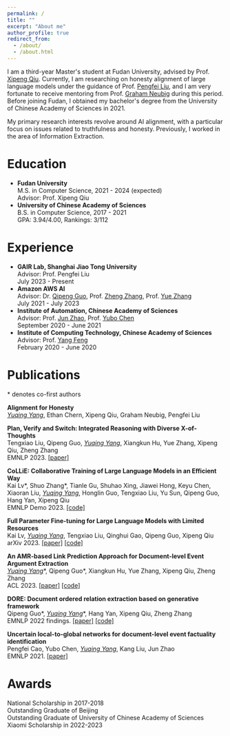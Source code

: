 ```yaml
---
permalink: /
title: ""
excerpt: "About me"
author_profile: true
redirect_from: 
  - /about/
  - /about.html
---
```


<!-- ## About Me -->
I am a third-year Master's student at Fudan University, advised by Prof. [Xipeng Qiu](https://xpqiu.github.io/). Currently, I am researching on honesty alignment of large language models under the guidance of Prof. [Pengfei Liu](https://plms.ai/people/index.html), and I am very fortunate to receive mentoring from Prof. [Graham Neubig](https://www.phontron.com/) during this period. Before joining Fudan, I obtained my bachelor's degree from the University of Chinese Academy of Sciences in 2021.

My primary research interests revolve around AI alignment, with a particular focus on issues related to truthfulness and honesty. Previously, I worked in the area of Information Extraction.

# Education
- **Fudan University**  
  M.S. in Computer Science, 2021 - 2024 (expected)  
  Advisor: Prof. Xipeng Qiu  
- **University of Chinese Academy of Sciences**  
  B.S. in Computer Science, 2017 - 2021  
  GPA: 3.94/4.00, Rankings: 3/112  

# Experience
- **GAIR Lab, Shanghai Jiao Tong University**  
  Advisor: Prof. Pengfei Liu  
  July 2023 - Present
- **Amazon AWS AI**  
  Advisor: Dr. [Qipeng Guo](https://scholar.google.com/citations?user=k3mPGKgAAAAJ&hl=en), Prof. [Zheng Zhang](https://scholar.google.com/citations?user=k0KiE4wAAAAJ&hl=en), Prof. [Yue Zhang](https://frcchang.github.io/)  
  July 2021 - July 2023  
- **Institute of Automation, Chinese Academy of Sciences**  
  Advisor: Prof. [Jun Zhao](http://nlpr-web.ia.ac.cn/cip/english/~junzhao/index.html), Prof. [Yubo Chen](http://www.nlpr.ia.ac.cn/cip/yubochen/index.html)  
  September 2020 - June 2021  
- **Institute of Computing Technology, Chinese Academy of Sciences**  
  Advisor: Prof. [Yang Feng](https://people.ucas.edu.cn/~yangfeng?language=en)  
  February 2020 - June 2020  

# Publications
\* denotes co-first authors
<!-- $^\dagger$ denotes corresponding author/main advisor -->

**Alignment for Honesty**  
*<ins>Yuqing Yang</ins>*, Ethan Chern, Xipeng Qiu, Graham Neubig, Pengfei Liu

**Plan, Verify and Switch: Integrated Reasoning with Diverse X-of-Thoughts**  
Tengxiao Liu, Qipeng Guo, *<ins>Yuqing Yang</ins>*, Xiangkun Hu, Yue Zhang, Xipeng Qiu, Zheng Zhang  
EMNLP 2023. [[paper]](https://arxiv.org/abs/2310.14628)

**CoLLiE: Collaborative Training of Large Language Models in an Efficient Way**  
Kai Lv\*, Shuo Zhang\*, Tianle Gu, Shuhao Xing, Jiawei Hong, Keyu Chen, Xiaoran Liu, *<ins>Yuqing Yang</ins>*, Honglin Guo, Tengxiao Liu, Yu Sun, Qipeng Guo, Hang Yan, Xipeng Qiu  
EMNLP Demo 2023. [[code]](https://github.com/OpenLMLab/collie)

**Full Parameter Fine-tuning for Large Language Models with Limited Resources**  
Kai Lv, *<ins>Yuqing Yang</ins>*, Tengxiao Liu, Qinghui Gao, Qipeng Guo, Xipeng Qiu  
arXiv 2023. [[paper]](https://arxiv.org/abs/2306.09782) [[code]](https://github.com/OpenLMLab/LOMO)

**An AMR-based Link Prediction Approach for Document-level Event Argument Extraction**  
*<ins>Yuqing Yang</ins>*\*, Qipeng Guo\*, Xiangkun Hu, Yue Zhang, Xipeng Qiu, Zheng Zhang  
ACL 2023. [[paper]](https://arxiv.org/abs/2305.19162) [[code]](https://github.com/ayyyq/TARA)

**DORE: Document ordered relation extraction based on generative framework**  
Qipeng Guo\*, *<ins>Yuqing Yang</ins>*\*, Hang Yan, Xipeng Qiu, Zheng Zhang  
EMNLP 2022 findings. [[paper]](https://arxiv.org/abs/2210.16064) [[code]](https://github.com/ayyyq/DORE)

**Uncertain local-to-global networks for document-level event factuality identification**  
Pengfei Cao, Yubo Chen, *<ins>Yuqing Yang</ins>*, Kang Liu, Jun Zhao  
EMNLP 2021. [[paper]](https://aclanthology.org/2021.emnlp-main.207/)

# Awards
National Scholarship in 2017-2018  
Outstanding Graduate of Beijing  
Outstanding Graduate of University of Chinese Academy of Sciences  
Xiaomi Scholarship in 2022-2023
